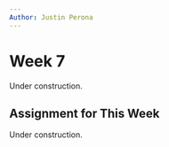 ```yaml
---
Author: Justin Perona
---
```


# Week 7

Under construction.

## Assignment for This Week

Under construction.
